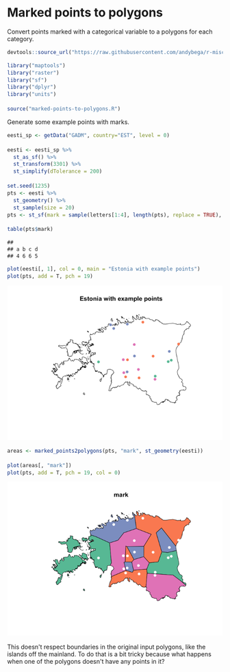 Marked points to polygons
================

Convert points marked with a categorical variable to a polygons for each category.

``` r
devtools::source_url("https://raw.githubusercontent.com/andybega/r-misc/master/spatial/marked-points-to-polygons.R")
```

``` r
library("maptools")
library("raster")
library("sf")
library("dplyr")
library("units")

source("marked-points-to-polygons.R")
```

Generate some example points with marks.

``` r
eesti_sp <- getData("GADM", country="EST", level = 0)

eesti <- eesti_sp %>%
  st_as_sf() %>%
  st_transform(3301) %>%
  st_simplify(dTolerance = 200) 

set.seed(1235)
pts <- eesti %>% 
  st_geometry() %>% 
  st_sample(size = 20) 
pts <- st_sf(mark = sample(letters[1:4], length(pts), replace = TRUE), geometry = pts)

table(pts$mark)
```

    ## 
    ## a b c d 
    ## 4 6 6 5

``` r
plot(eesti[, 1], col = 0, main = "Estonia with example points")
plot(pts, add = T, pch = 19)
```

![](marked-points-to-polygons_files/figure-markdown_github-ascii_identifiers/unnamed-chunk-3-1.png)

``` r
areas <- marked_points2polygons(pts, "mark", st_geometry(eesti))

plot(areas[, "mark"])
plot(pts, add = T, pch = 19, col = 0)
```

![](marked-points-to-polygons_files/figure-markdown_github-ascii_identifiers/ee-points-to-polygons-1.png)

This doesn't respect boundaries in the original input polygons, like the islands off the mainland. To do that is a bit tricky because what happens when one of the polygons doesn't have any points in it?
